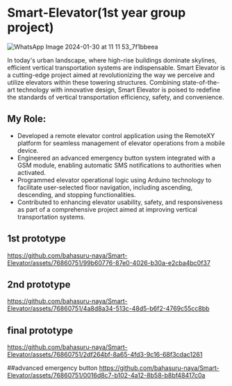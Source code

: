 # Smart-Elevator(1st year group project)
![WhatsApp Image 2024-01-30 at 11 11 53_7f1bbeea](https://github.com/bahasuru-naya/Smart-Elevator/assets/76860751/3c86a071-091d-4a7c-a8e6-137be2013a9e)

In today's urban landscape, where high-rise buildings dominate skylines, efficient vertical transportation systems are indispensable. Smart Elevator is a cutting-edge project aimed at revolutionizing the way we perceive and utilize elevators within these towering structures. Combining state-of-the-art technology with innovative design, Smart Elevator is poised to redefine the standards of vertical transportation efficiency, safety, and convenience.

## My Role:
- Developed a remote elevator control application using the RemoteXY platform for seamless management of elevator operations from a mobile device.
- Engineered an advanced emergency button system integrated with a GSM module, enabling automatic SMS notifications to authorities when activated.
- Programmed elevator operational logic using Arduino technology to facilitate user-selected floor navigation, including ascending, descending, and stopping functionalities.
- Contributed to enhancing elevator usability, safety, and responsiveness as part of a comprehensive project aimed at improving vertical transportation systems.

## 1st prototype
https://github.com/bahasuru-naya/Smart-Elevator/assets/76860751/99b60776-87e0-4026-b30a-e2cba4bc0f37

## 2nd prototype
https://github.com/bahasuru-naya/Smart-Elevator/assets/76860751/4a8d8a34-513c-48d5-b6f2-4769c55cc8bb

## final prototype
https://github.com/bahasuru-naya/Smart-Elevator/assets/76860751/2df264bf-8a65-4fd3-9c16-68f3cdac1261

##advanced emergency button
https://github.com/bahasuru-naya/Smart-Elevator/assets/76860751/0016d8c7-b102-4a12-8b58-b8bf48417c0a

